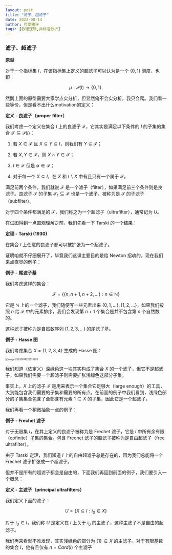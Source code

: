 ```yaml
---
layout: post
title: "滤子、超滤子"
date: 2023-08-14
author: 可爱猪仔
tags: [数理逻辑,非标准分析]
---
```

<head>
    <script src="https://cdn.mathjax.org/mathjax/latest/MathJax.js?config=TeX-AMS-MML_HTMLorMML" type="text/javascript"></script>
    <script type="text/x-mathjax-config">
        MathJax.Hub.Config({
            tex2jax: {
            skipTags: ['script', 'noscript', 'style', 'textarea', 'pre'],
            inlineMath: [['$','$']]
            }
        });
    </script>
</head>

### 滤子、超滤子

**原型**

对于一个指标集 $I$，在该指标集上定义的超滤子可以认为是一个 $\{0,1\}$ 测度，也即：

$$
\mu :\mathcal{P}( I)\rightarrow \{0,1\} .
$$

然鹅上面的原型需要大家学点实分析，但显然俺不会实分析，我只会爬。我们看一些等价，但是看不出什么motivation的定义：

**定义 - 良滤子（proper filter）**

我们考虑一个定义在集合 $I$ 上的良滤子 $\mathcal{F}$，它其实是满足以下条件的 $I$ 的子集的集合 $\mathcal{F} \subseteq \mathcal{P}( I)$：

1. 若 $X\in \mathcal{F}$ 且 $X\subseteq Y\subseteq I$，则我们有 $Y\subseteq \mathcal{F}$；

2. 若 $X,Y\in \mathcal{F}$，则 $X\cap Y\in \mathcal{F}$；

3. $I\in \mathcal{F}$ 但是 $\emptyset \notin \mathcal{F}$；

4. 对于每一个 $X\subseteq I$，在 $X$ 和 $I\backslash X$ 中有且只有一个属于 $\mathcal{F}$。

满足前两个条件，我们就说 $\mathcal{F}$ 是一个滤子（filter），如果满足前三个条件则是良滤子。良滤子 $\mathcal{F}$ 的子集 $\mathcal{F}_{1} \subseteq \mathcal{F}$ 也是一个滤子，被称为是 $\mathcal{F}$ 的子滤子（subfilter）。

对于四个条件都满足的 $\mathcal{F}$，我们称之为一个超滤子（ultrafilter），通常记为 $U$。

在试图得到一点直观理解之前，我们先看一下 Tarski 的一个结果：

**定理 - Tarski (1930)**

在集合 $I$ 上任意的良滤子都可以被扩张为一个超滤子。

证明咱就不仔细展开了，毕竟我们这课主要目的是给 Newton 招魂的。现在我们来点直觉的例子：

**例子 - 尾滤子基**

我们考虑这样的集合：

$$
\mathcal{F} =\{\{n,n+1,n+2,\dotsc \} :n\in \mathbb{N}\}
$$

它是 $\mathbb{N}$ 上的一个滤子，我们随便写一些元素出来 $\{0,1,\dotsc \} ,\{1,2,\dotsc \}$，如果我们按照 $n$ 给 $\mathcal{F}$ 中的元素排序，我们会发现第 $n+1$ 个集合是并不包含第 $n$ 个自然数的。

这种滤子被称为是自然数序列 $( 1,2,3,\dotsc )$ 的尾滤子基。

**例子 - Hasse 图**

我们考虑集合 $X=\{1,2,3,4\}$ 生成的 Hasse 图：

<img src="C:\Users\PC\AppData\Roaming\Typora\typora-user-images\image-20230814225513803.png" alt="image-20230814225513803" style="zoom:50%;" />

我们知道（依定义）深绿色这一块其实构成了集合 $X$ 的一个滤子，但它不是超滤子，如果我们需要一个超滤子则需要扩张浅绿色这部分子集。

事实上，$X$ 上的滤子 $\mathcal{F}$ 是用来表示一个集合它足够大（large enough）的工具，大到能包含我们需要的子集和需要的所有点。在前面的例子中我们看到，浅绿色部分的子集集合包含了全部含有元素 $1\in X$ 的子集，因此它是一个超滤子。

我们再看一个稍微抽象一点的例子：

**例子 - Frechet 滤子**

对于无限集 $I$，在其上定义的良滤子被称为是 Frechet 滤子，它是 $I$ 中所有余有限（cofinite）子集的集合。包含 Frechet 滤子的超滤子被称为是自由超滤子（free ultrafilter）。

由于 Tarski 定理，我们知道 $I$ 上的自由超滤子总是存在的，因为我们总能将一个 Frechet 滤子扩张成一个超滤子。

但并不是所有的超滤子都会是自由的，下面我们再回到前面的例子，我们要引入一个概念：

**定义 - 主滤子（principal ultrafilters）**

我们定义下面的滤子：

$$
U=\{X\subseteq I:i_{0} \in X\}
$$

对于 $i_{0} \in I$，我们称 $U$ 是定义在 $I$ 上关于 $i_{0}$ 的主滤子，这种主滤子不是自由的超滤子。

我们再来看就不难发现，其实浅绿色的部分为 $\{1\} \in X$ 的主滤子。对于有限基数的集合 $I$，他有且仅有 $n=Card( I)$ 个主滤子